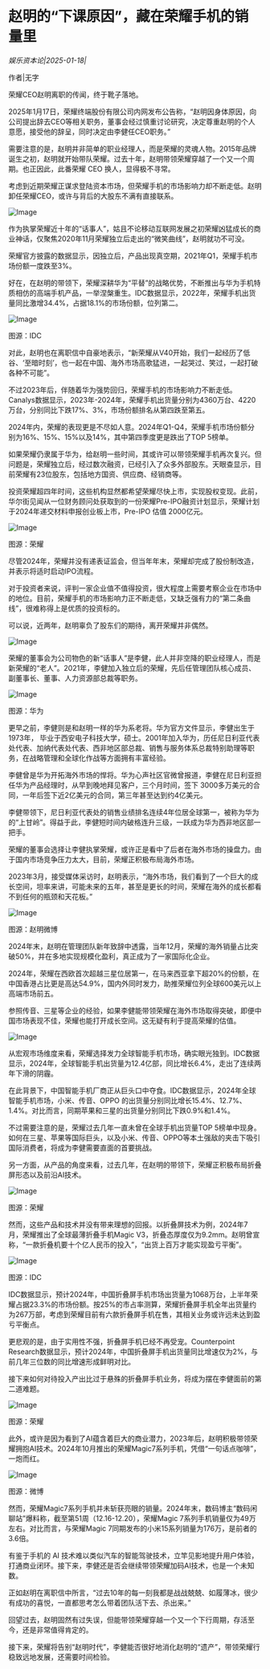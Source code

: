 # 赵明的“下课原因”，藏在荣耀手机的销量里

*娱乐资本论|2025-01-18|*

作者|无字

荣耀CEO赵明离职的传闻，终于靴子落地。

2025年1月17日，荣耀终端股份有限公司内网发布公告称，“赵明因身体原因，向公司提出辞去CEO等相关职务，董事会经过慎重讨论研究，决定尊重赵明的个人意愿，接受他的辞呈，同时决定由李健任CEO职务。”

需要注意的是，赵明并非简单的职业经理人，而是荣耀的灵魂人物。2015年品牌诞生之初，赵明就开始带队荣耀。过去十年，赵明带领荣耀穿越了一个又一个周期。也正因此，此番荣耀 CEO 换人，显得极不寻常。

考虑到近期荣耀正谋求登陆资本市场，但荣耀手机的市场影响力却不断走低。赵明卸任荣耀CEO，或许与背后的大股东不满有直接联系。

![Image](https://q2.itc.cn/images01/20250117/5ae6387f510e425d8200ee296da6b832.jpeg)

作为执掌荣耀近十年的“话事人”，姑且不论移动互联网发展之初荣耀凶猛成长的商业神话，仅聚焦2020年11月荣耀独立后走出的“微笑曲线”，赵明就功不可没。

荣耀官方披露的数据显示，因独立后，产品出现真空期，2021年Q1，荣耀手机市场份额一度跌至3%。

好在，在赵明的带领下，荣耀深耕华为“平替”的战略优势，不断推出与华为手机特质相仿的高端手机产品，一举涅槃重生。IDC数据显示，2022年，荣耀手机出货量同比激增34.4%，占据18.1%的市场份额，位列第二。

![Image](https://q4.itc.cn/images01/20250117/45f92531fb7e46c28d27a9fb9e76ce24.jpeg)

图源：IDC

对此，赵明也在离职信中自豪地表示，“新荣耀从V40开始，我们一起经历了低谷、‘至暗时刻’，也一起在中国、海外市场高歌猛进，一起哭过、笑过，一起打破各种不可能”。

不过2023年后，伴随着华为强势回归，荣耀手机的市场影响力不断走低。Canalys数据显示，2023年-2024年，荣耀手机出货量分别为4360万台、4220万台，分别同比下跌17%、3%，市场份额排名从第四跌至第五。

2024年内，荣耀的表现更是不尽如人意。2024年Q1-Q4，荣耀手机市场份额分别为16%、15%、15%以及14%，其中第四季度更是跌出了TOP 5榜单。

如果荣耀仍隶属于华为，给赵明一些时间，其或许可以带领荣耀手机再次复兴。但问题是，荣耀独立后，经过数次融资，已经引入了众多外部股东。天眼查显示，目前荣耀有23位股东，包括地方国资、供应商、经销商等。

投资荣耀超四年时间，这些机构显然都希望荣耀尽快上市，实现股权变现。此前，华尔街见闻从一位财务顾问处获取到的一份荣耀Pre-IPO融资计划显示，荣耀计划于2024年递交材料申报创业板上市，Pre-IPO 估值 2000亿元。

![Image](https://q2.itc.cn/images01/20250117/ea3ed14293484eacbb935dcaabd9b1e0.jpeg)

图源：荣耀

尽管2024年，荣耀并没有递表证监会，但当年年末，荣耀却完成了股份制改造，并表示将适时启动IPO流程。

对于投资者来说，评判一家企业值不值得投资，很大程度上需要考察企业在市场中的地位。目前，荣耀手机的市场影响力正不断走低，又缺乏强有力的“第二条曲线”，很难称得上是优质的投资标的。

可以说，近两年，赵明辜负了股东们的期待，离开荣耀并非偶然。

![Image](https://q7.itc.cn/images01/20250117/c1eb230dc5824a48bd41b9b832ba3d26.jpeg)

荣耀的董事会为公司物色的新“话事人”是李健，此人并非空降的职业经理人，而是新荣耀的“老人”。2021年，李健加入独立后的荣耀，先后任管理团队核心成员、副董事长、董事、人力资源部总裁等职务。

![Image](https://q5.itc.cn/images01/20250117/2759cd00f0234477973a509b93130afa.jpeg)

图源：华为

更早之前，李健则是和赵明一样的华为系老将。华为官方文件显示，李健出生于1973年， 毕业于西安电子科技大学，硕士。2001年加入华为，历任尼日利亚代表处代表、加纳代表处代表、西非地区部总裁、销售与服务体系总裁特别助理等职务，在战略管理和全球化作战等方面拥有丰富经验。

李健曾是华为开拓海外市场的悍将。华为心声社区官微曾报道，李健在尼日利亚担任华为产品经理时，从早到晚地拜见客户，三个月时间，签下 3000多万美元的合同，一年后签下近2亿美元的合同，第三年甚至达到约4亿美元。

李健带领下，尼日利亚代表处的销售业绩排名连续4年位居全球第一，被称为华为的“上甘岭”。得益于此，李健短时间内破格连升三级，一跃成为华为西非地区部一把手。

荣耀的董事会选择让李健执掌荣耀，或许正是看中了后者在海外市场的操盘力。由于国内市场竞争压力太大，目前，荣耀正积极布局海外市场。

2023年3月，接受媒体采访时，赵明表示，“海外市场，我们看到了一个巨大的成长空间，坦率来讲，可能未来的五年，甚至是更长的时间，荣耀在海外的成长都看不到任何的瓶颈和天花板。”

![Image](https://q1.itc.cn/images01/20250117/6325e6abba2b4d30a43839e375a9a78c.jpeg)

图源：赵明微博

2024年末，赵明在管理团队新年致辞中透露，当年12月，荣耀的海外销量占比突破50%，并在多地实现规模化盈利，真正成为了一家国际化企业。

2024年，荣耀在西欧首次超越三星位居第一，在马来西亚拿下超20%的份额，在中国香港占比更是高达54.9%，国内外同时发力，助推荣耀位列全球600美元以上高端市场前五。

参照传音、三星等企业的经验，如果李健能带领荣耀在海外市场取得突破，即便中国市场表现不佳，荣耀也能打开成长空间。这无疑有利于提高荣耀的估值。

![Image](https://q7.itc.cn/images01/20250117/318ef9d59d3545dea7f129e4c644e8f9.jpeg)

从宏观市场维度来看，荣耀选择发力全球智能手机市场，确实眼光独到。IDC数据显示，2024年，全球智能手机出货量为12.4亿部，同比增长6.4%，走出了连续两年下滑的阴霾。

在此背景下，中国智能手机厂商正从巨头口中夺食。IDC数据显示，2024年全球智能手机市场，小米、传音、OPPO 的出货量分别同比增长15.4%、12.7%、1.4%。对比而言，同期苹果和三星的出货量分别同比下跌0.9%和1.4%。

不过需要注意的是，荣耀过去几年一直未曾在全球手机出货量TOP 5榜单中现身。如何在三星、苹果等国际巨头，以及小米、传音、OPPO等本土强敌的夹击下吸引国际消费者，将成为李健需要直面的首要挑战。

另一方面，从产品的角度来看，过去几年，在赵明的带领下，荣耀正积极布局折叠屏形态以及前沿AI技术。

![Image](https://q3.itc.cn/images01/20250117/1f5520596a7f4706a7a43e145bebf991.jpeg)

图源：荣耀

然而，这些产品和技术并没有带来理想的回报。以折叠屏技术为例，2024年7月，荣耀推出了全球最薄折叠手机Magic V3，折叠态厚度仅为9.2mm。赵明曾宣称，“一款折叠机要十个亿人民币的投入”，“出货上百万才能实现盈亏平衡”。

![Image](https://q5.itc.cn/images01/20250117/54274c20a6e14c11b4dcf601709c052e.jpeg)

图源：IDC

IDC数据显示，预计2024年，中国折叠屏手机市场出货量为1068万台，上半年荣耀占据23.3%的市场份额。按25%的市占率测算，荣耀折叠屏手机全年出货量约为267万部，考虑到荣耀目前有六款折叠屏手机在售，其相关业务或许远未达到盈亏平衡点。

更悲观的是，由于实用性不强，折叠屏手机已经不再受宠。Counterpoint Research数据显示，预计2024年，中国折叠屏手机出货量同比增速仅为2%，与前几年三位数的同比增速形成鲜明对比。

接下来如何对待投入产出比过于悬殊的折叠屏手机业务，将成为摆在李健面前的第二道难题。

![Image](https://q9.itc.cn/images01/20250117/baeb436f584a4927825c3bd1e69e4044.jpeg)

图源：荣耀

此外，或许是因为看到了AI蕴含着巨大的商业潜力，2023年后，赵明积极带领荣耀拥抱AI技术。2024年10月推出的荣耀Magic7系列手机，凭借“一句话点咖啡”，一炮而红。

![Image](https://q5.itc.cn/images01/20250117/847f00bccbb744eba3fcd3eacf03dec2.jpeg)

图源：微博

然而，荣耀Magic7系列手机并未斩获亮眼的销量。2024年末，数码博主“数码闲聊站”爆料称，截至第51周（12.16-12.20），荣耀Magic 7系列手机销量仅为49万左右。对比而言，与荣耀Magic 7同期发布的小米15系列销量为176万，是前者的3.6倍。

有鉴于手机的 AI 技术难以类似汽车的智能驾驶技术，立竿见影地提升用户体验，打通商业闭环。接下来，李健还是否会继续带领荣耀加码AI技术，也是一个未知数。

正如赵明在离职信中所言，“过去10年的每一刻我都是战战兢兢、如履薄冰，很少有成功的喜悦，一直都思考怎么带着团队活下去、杀出来。”

回望过去，赵明固然有过失误，但能带领荣耀穿越一个又一个下行周期，存活至今，还是非常值得肯定的。

接下来，荣耀将告别“赵明时代”，李健能否很好地消化赵明的“遗产”，带领荣耀行稳致远地发展，还需要时间检验。

